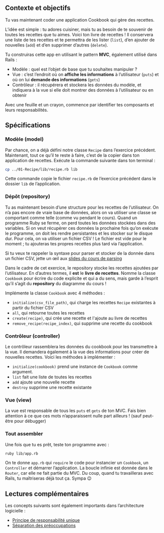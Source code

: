 ## Contexte et objectifs

Tu vas maintenant coder une application Cookbook qui gère des recettes.

L’idée est simple : tu adores cuisiner, mais tu as besoin de te souvenir de toutes les recettes que tu aimes. Voici ton livre de recettes ! Il conservera une liste de tes recettes et te permettra de les lister (`list`), d’en ajouter de nouvelles (`add`) et d’en supprimer d’autres (`delete`).

Tu construiras cette app en utilisant le pattern **MVC**, également utilisé dans Rails :
- Modèle : quel est l’objet de base que tu souhaites manipuler ?
- Vue : c’est l’endroit où on **affiche les informations** à l’utilisateur (`puts`) et où on lui **demande des informations** (`gets`)
- Contrôleur : il récupérera et stockera les données du modèle, et indiquera à la vue si elle doit montrer des données à l’utilisateur ou en obtenir

Avec une feuille et un crayon, commence par identifier tes composants et leurs responsabilités.

## Spécifications

### Modèle (model)

Par chance, on a déjà défini notre classe `Recipe` dans l’exercice précédent. Maintenant, tout ce qu’il te reste à faire, c’est de la copier dans ton application de recettes. Exécute la commande suivante dans ton terminal :

```bash
cp ../01-Recipe/lib/recipe.rb lib
```

Cette commande copie le fichier `recipe.rb` de l’exercice précédent dans le dossier `lib` de l’application.

### Dépôt (repository)

Tu as maintenant besoin d’une structure pour les recettes de l’utilisateur. On n’a pas encore de vraie base de données, alors on va utiliser une classe se comportant comme telle (comme vu pendant le cours). Quand un programme Ruby se ferme, on perd toutes les données stockées dans des variables. Si on veut récupérer ces données la prochaine fois qu’on exécute le programme, on doit les rendre persistantes et les stocker sur le disque dur. Pour cela, on va utiliser un fichier CSV ! Le fichier est vide pour le moment ; tu ajouteras tes propres recettes plus tard via l’application.

Si tu veux te rappeler la syntaxe pour parser et stocker de la donnée dans un fichier CSV, jette un œil aux [slides du cours de parsing](https://kitt.lewagon.com/camps/<user.batch_slug>/lectures/content/lectures/ruby/06-parsing-storing-data/index.html?title=Parsing+%26+Storing+Data#/2/3)

Dans le cadre de cet exercice, le repository stocke les recettes ajoutées par l’utilisateur. En d’autres termes, il **est** le **livre de recettes**. Nomme la classe `Cookbook` pour écrire du code explicite et qui a du sens, mais garde à l’esprit qu’il s’agit du **repository** du diagramme du cours !

Implémente la classe `Cookbook` avec 4 méthodes :
- `initialize(csv_file_path)`, qui charge les recettes `Recipe` existantes à partir du fichier CSV
- `all`, qui retourne toutes les recettes
- `create(recipe)`, qui crée une recette et l'ajoute au livre de recettes
- `remove_recipe(recipe_index)`, qui supprime une recette du cookbook

### Contrôleur (controller)

Le contrôleur rassemblera les données du cookbook pour les transmettre à la vue. Il demandera également à la vue des informations pour créer de nouvelles recettes. Voici les méthodes à implémenter :
- `initialize(cookbook)` prend une instance de `Cookbook` comme argument.
- `list` fait une liste de toutes les recettes
- `add` ajoute une nouvelle recette
- `destroy` supprime une recette existante

### Vue (view)

La vue est responsable de tous les `puts` et `gets` de ton MVC. Fais bien attention à ce que ces mots n’apparaissent nulle part ailleurs ! (sauf peut-être pour débugger)

### Tout assembler

Une fois que tu es prêt, teste ton programme avec :

```bash
ruby lib/app.rb
```

On te donne `app.rb` qui `require` le code pour instancier un `Cookbook`, un `Controller` et démarrer l’application. La boucle infinie est donnée dans le `Router`, car elle ne fait partie du MVC. Du coup, quand tu travailleras avec Rails, tu maîtriseras déjà tout ça. Sympa 😉

## Lectures complémentaires

Les concepts suivants sont également importants dans l’architecture logicielle :
- [Principe de responsabilité unique](https://fr.wikipedia.org/wiki/Principe_de_responsabilit%C3%A9_unique)
- [Séparation des préoccupations](https://fr.wikipedia.org/wiki/S%C3%A9paration_des_pr%C3%A9occupations)
